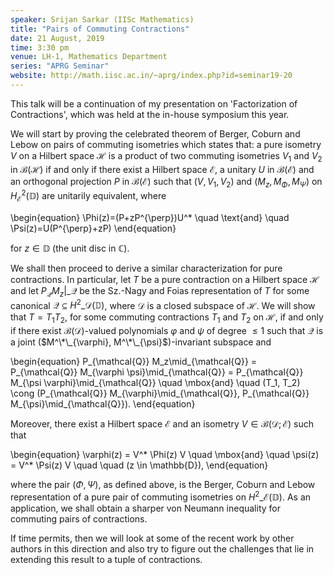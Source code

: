 ```yaml
---
speaker: Srijan Sarkar (IISc Mathematics)
title: "Pairs of Commuting Contractions"
date: 21 August, 2019
time: 3:30 pm
venue: LH-1, Mathematics Department
series: "APRG Seminar"
website: http://math.iisc.ac.in/~aprg/index.php?id=seminar19-20
---
```


This talk will be a continuation of my presentation on 'Factorization
of Contractions', which was held at the in-house symposium this year. 

We will start by proving the celebrated theorem of Berger, Coburn and
Lebow on pairs of commuting isometries which states that:
a pure isometry $V$ on a Hilbert space $\mathcal{H}$ is a product of
two commuting isometries $V_1$ and $V_2$ in
$\mathcal{B}(\mathcal{H})$ if and only if there exist a Hilbert
space $\mathcal{E}$, a unitary $U$ in $\mathcal{B}(\mathcal{E})$ and
an orthogonal projection $P$ in $\mathcal{B}(\mathcal{E})$ such that
$(V, V_1, V_2)$ and $(M_z, M_{\Phi}, M_{\Psi})$ on
$H^2_{\mathcal{E}}(\mathbb{D})$ are unitarily equivalent, where

\begin{equation}
\Phi(z)=(P+zP^{\perp})U^* \quad \text{and} \quad
\Psi(z)=U(P^{\perp}+zP)
\end{equation}

for $z \in \mathbb{D}$ (the unit disc in $\mathbb{C}$).

We shall then proceed to derive a similar characterization for pure contractions. In
particular, let $T$ be a pure contraction on a Hilbert space $\mathcal{H}$ and let
$P_{\mathcal{Q}} M_z|\_{\mathcal{Q}}$ be the Sz.-Nagy and Foias representation of $T$
for some canonical $\mathcal{Q} \subseteq H^2\_{\mathcal{D}}(\mathbb{D})$, where
$\mathcal{D}$ is a closed subspace of $\mathcal{H}$. We will show that $T = T_1 T_2$,
for some commuting contractions $T_1$ and $T_2$ on
$\mathcal{H}$, if and only if there exist $\mathcal{B}(\mathcal{D})$-valued
polynomials $\varphi$ and $\psi$ of degree $\leq 1$ such that
$\mathcal{Q}$ is a joint ($M^\*\_{\varphi}, M^\*\_{\psi}$)-invariant subspace and

\begin{equation}
P_{\mathcal{Q}} M_z\mid_{\mathcal{Q}} = P_{\mathcal{Q}} M_{\varphi
\psi}\mid_{\mathcal{Q}} = P_{\mathcal{Q}} M_{\psi
\varphi}\mid_{\mathcal{Q}} \quad \mbox{and} \quad (T_1, T_2) \cong
(P_{\mathcal{Q}} M_{\varphi}\mid_{\mathcal{Q}}, P_{\mathcal{Q}}
M_{\psi}\mid_{\mathcal{Q}}).
\end{equation}

Moreover, there exist a Hilbert space $\mathcal{E}$ and an isometry
$V \in \mathcal{B}(\mathcal{D}; \mathcal{E})$ such that

\begin{equation}
\varphi(z) = V^* \Phi(z) V \quad \mbox{and} \quad \psi(z) =
V^* \Psi(z) V \quad \quad (z \in \mathbb{D}),
\end{equation}

where the pair $(\Phi, \Psi)$, as defined above, is the Berger,
Coburn and Lebow representation of a pure pair of commuting
isometries on $H^2\_{\mathcal{E}}(\mathbb{D})$. As an application, we shall obtain a
sharper von Neumann inequality for commuting pairs of contractions.

If time permits, then we will look at some of the recent work by other authors
in this direction and also try to figure out the challenges that lie in extending
this result to a tuple of contractions.
